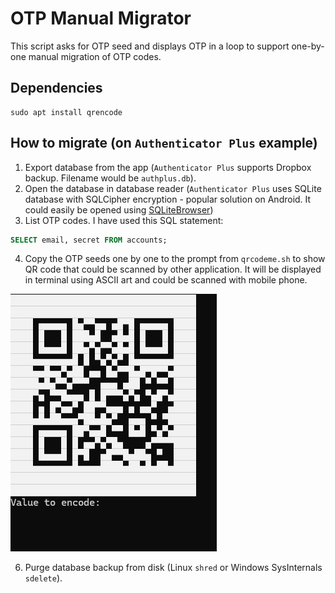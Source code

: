 # OTP Manual Migrator

This script asks for OTP seed and displays OTP in a loop to support one-by-one manual migration of OTP codes.

## Dependencies

```shell
sudo apt install qrencode
```

## How to migrate (on `Authenticator Plus` example)

1. Export database from the app (`Authenticator Plus` supports Dropbox backup. Filename would be `authplus.db`).
2. Open the database in database reader (`Authenticator Plus` uses SQLite database with SQLCipher encryption - popular solution on Android. It could easily be opened using [SQLiteBrowser](https://sqlitebrowser.org))
3. List OTP codes. I have used this SQL statement:

```sql
SELECT email, secret FROM accounts;
```

4. Copy the OTP seeds one by one to the prompt from `qrcodeme.sh` to show QR code that could be scanned by other application. It will be displayed in terminal using ASCII art and could be scanned with mobile phone.

![Example of generated OTP QR code](qrcodeme.png)

6. Purge database backup from disk (Linux `shred` or Windows SysInternals `sdelete`).
